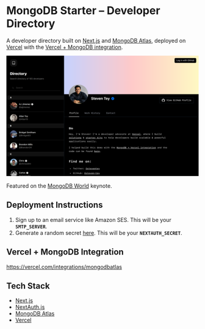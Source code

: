 # MongoDB Starter – Developer Directory

A developer directory built on [Next.js](https://nextjs.org/) and [MongoDB Atlas](https://www.mongodb.com/atlas/database), deployed on [Vercel](https://vercel.com/) with the [Vercel + MongoDB integration](https://vercel.com/integrations/mongodbatlas).

![](/public/og.png)

Featured on the [MongoDB World](https://www.mongodb.com/world-2022) keynote.

## Deployment Instructions

1. Sign up to an email service like Amazon SES. This will be your **`SMTP_SERVER`**.
2. Generate a random secret [here](https://generate-secret.vercel.app/32). This will be your **`NEXTAUTH_SECRET`**.

## Vercel + MongoDB Integration

https://vercel.com/integrations/mongodbatlas

## Tech Stack

- [Next.js](https://nextjs.org/)
- [NextAuth.js](https://next-auth.js.org/)
- [MongoDB Atlas](https://www.mongodb.com/atlas/database)
- [Vercel](https://vercel.com/)
